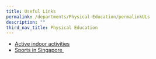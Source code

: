 ```yaml
---
title: Useful Links
permalink: /departments/Physical-Education/permalinkULs
description: ""
third_nav_title: Physical Education
---
```

<ul>
<li><a href="http://www.parenting.com/gallery/18-fun-active-indoor-activities">Active indoor activities</a></li>
<li>
<div><a href="https://www.myactivesg.com/">Sports in Singapore&nbsp;</a></div>
</li>
</ul>